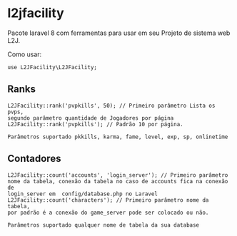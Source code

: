 # l2jfacility 

Pacote laravel 8 com ferramentas para usar em seu Projeto de sistema web L2J.



Como usar:

```
use L2JFacility\L2JFacility;
```
## Ranks
```
L2JFacility::rank('pvpkills', 50); // Primeiro parâmetro Lista os pvps,
segundo parâmetro quantidade de Jogadores por página 
L2JFacility::rank('pvpkills'); // Padrão 10 por página.

Parâmetros suportado pkkills, karma, fame, level, exp, sp, onlinetime
```

## Contadores
```
L2JFacility::count('accounts', 'login_server'); // Primeiro parâmetro 
nome da tabela, conexão da tabela no caso de accounts fica na conexão de
login_server em  config/database.php no Laravel
L2JFacility::count('characters'); // Primeiro parâmetro nome da tabela, 
por padrão é a conexão do game_server pode ser colocado ou não.

Parâmetros suportado qualquer nome de tabela da sua database
```
